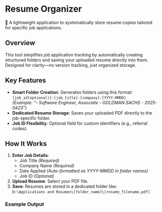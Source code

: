 # Resume Organizer  

📂 A lightweight application to systematically store resume copies tailored for specific job applications.  

## Overview  
This tool simplifies job application tracking by automatically creating structured folders and saving your uploaded resume directly into them. Designed for clarity—no version tracking, just organized storage.  

## Key Features  
- **Smart Folder Creation**: Generates folders using this format:  
  `[job_id(optional)]-[job_title]-[company]-[YYYY-MMDD]`  
  *(Example: "- Software Engineer, Associate - GOLDMAN SACHS - 2025-0423")*  
- **Dedicated Resume Storage**: Saves your uploaded PDF directly to the job-specific folder.  
- **Job ID Flexibility**: Optional field for custom identifiers (e.g., referral codes).  

## How It Works  
1. **Enter Job Details**:  
   - Job Title *(Required)*  
   - Company Name *(Required)*  
   - Date Applied *(Auto-formatted as YYYY-MMDD in folder names)*  
   - Job ID *(Optional)*  
2. **Upload Resume**: Select your PDF file.  
3. **Save**: Resumes are stored in a dedicated folder like:  
   `D:\Applications and Resumes\[folder_name]\[resume_filename.pdf]`  

### Example Output  
